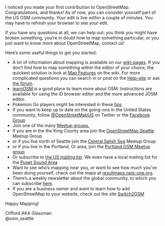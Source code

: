 I noticed you made your first contribution to OpenStreetMap. Congratulations, and thanks! As of now, you can consider yourself part of the US OSM community. Your edit is live within a couple of minutes. You may have to refresh your browser to see your edit.

If you have any questions at all, we can help out: you think you might have broken something, you’re in doubt how to map something particular, or you just want to know more about OpenStreetMap, contact us!

Here’s some useful things to get you started:

* A lot of information about mapping is available on our [wiki-pages](http://wiki.openstreetmap.org/). If you don’t find how to map something within the editor of your choice, the quickest solution is look at [Map Features](https://wiki.openstreetmap.org/wiki/Map_Features) on the wiki. For more complicated questions you can search in or post on the [Help-site](http://help.openstreetmap.org) or ask [the forum](http://forum.openstreetmap.org/viewforum.php?id=20).
* [learnOSM](http://learnosm.org) is a good place to learn more about OSM. Instructions are available for using the iD browser editor and the more advanced JOSM editor. 
* Pokemon Go players might be interested in these [tips](https://blog.openstreetmap.org/2016/12/30/tips-pokemon-go/)
* If you want to keep up to date on the going-ons in the United States community, follow [@OpenStreetMapUS](http://twitter.com/OpenStreetMapUS) on Twitter or the [Facebook Group](https://www.facebook.com/groups/osm.us/)
* Join one of the many [Meetup groups.](openstreetmap.meetup.com)
* If you are in the the King County area join the [OpenStreetMap Seattle](http://www.meetup.com/OpenStreetMap-Seattle/) Meetup Group
* or if you live north of Seattle join the [Central Salish Sea](http://www.meetup.com/OpenStreetMap-Central-Salish-Sea) Meetup Group
* or if you live in the Portland, Or area, join the [Portland OSM Meetup group](https://www.meetup.com/OpenStreetMap-Portland/)
* Or subscribe to [the US mailing list](https://lists.openstreetmap.org/listinfo/talk-us). We even have a local mailing list for the [Puget Sound Area](https://lists.openstreetmap.org/listinfo/talk-us-pugetsound)
* Want to see who’s mapping near you, or want to see how much you’ve been doing yourself, check out the maps at [resultmaps.neis-one.org](http://resultmaps.neis-one.org/).
* There’s a weekly newsletter about the global community, to which you can subscribe [here](http://www.weeklyosm.eu/).
* If you are a business owner and want to learn how to add OpenStreetMap to your website, check out the site [Switch2OSM](https://switch2osm.org/)


Happy Mapping!

Clifford AKA Glassman <br>
@osm_seattle
